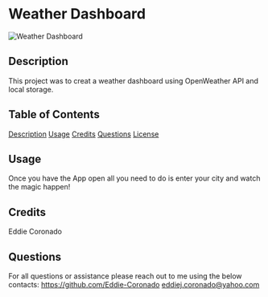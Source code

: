

# Weather Dashboard
![Weather Dashboard](https://user-images.githubusercontent.com/75331399/125374759-87c04600-e33c-11eb-8fa4-ac8b0d8048ef.PNG)

## Description
This project was to creat a weather dashboard using OpenWeather API and local storage.

## Table of Contents
[Description](#description)
[Usage](#usage)
[Credits](#credits)
[Questions](#questions)
[License](#license)

## Usage
Once you have the App open all you need to do is enter your city and watch the magic happen!

## Credits
Eddie Coronado

## Questions
For all questions or assistance please reach out to me using the below contacts:
https://github.com/Eddie-Coronado
eddiej.coronado@yahoo.com


